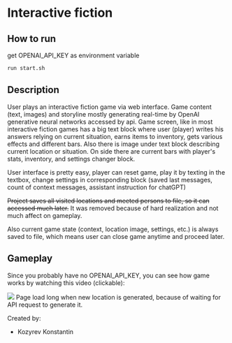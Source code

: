 # Interactive fiction

## How to run

get OPENAI_API_KEY as environment variable

```bash
run start.sh
```

## Description

User plays an interactive fiction game via web interface. Game content (text, images) and storyline mostly generating real-time by OpenAI generative neural networks accessed by api. Game screen, like in most interactive fiction games has a big text block where user (player) writes his answers relying on current situation, earns items to inventory, gets various effects and different bars. Also there is image under text block describing current location or situation. On side there are current bars with player's stats, inventory, and settings changer block.

User interface is pretty easy, player can reset game, play it by texting in the textbox, change settings in corresponding block (saved last messages, count of context messages, assistant instruction for chatGPT)

~~Project saves all visited locations and meeted persons to file, so it can accessed much later.~~ It was removed because of hard realization and not much affect on gameplay.

Also current game state (context, location image, settings, etc.) is always saved to file, which means user can close game anytime and proceed later.

## Gameplay

Since you probably have no OPENAI_API_KEY, you can see how game works by watching this video (clickable):

![](https://youtu.be/WEEWDhriioY)
Page load long when new location is generated, because of waiting for API request to generate it.

Created by:
- Kozyrev Konstantin
